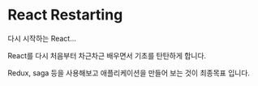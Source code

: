 # React Restarting

다시 시작하는 React...



React를 다시 처음부터 차근차근 배우면서 기초를 탄탄하게 합니다.

Redux, saga 등을 사용해보고 애플리케이션을 만들어 보는 것이 최종목표 입니다.
